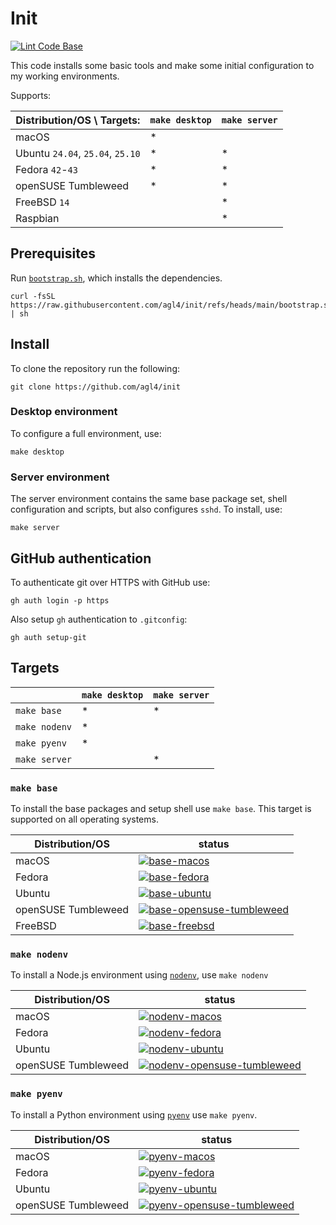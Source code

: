# Init

[![Lint Code Base](https://github.com/agl4/init/actions/workflows/github-super-linter.yml/badge.svg)](https://github.com/agl4/init/actions/workflows/github-super-linter.yml)

This code installs some basic tools and make some initial configuration to my
working environments.

Supports:

| Distribution/OS    \    Targets: | `make desktop` | `make server` |
|----------------------------------|----------------|---------------|
| macOS                            | *              |               |
| Ubuntu `24.04`, `25.04`, `25.10` | *              | *             |
| Fedora `42`-`43`                 | *              | *             |
| openSUSE Tumbleweed              | *              | *             |
| FreeBSD `14`                     |                | *             |
| Raspbian                         |                | *             |

## Prerequisites

Run [`bootstrap.sh`](./bootstrap.sh), which installs the dependencies.

```shell
curl -fsSL https://raw.githubusercontent.com/agl4/init/refs/heads/main/bootstrap.sh | sh
```

## Install

To clone the repository run the following:

```shell
git clone https://github.com/agl4/init
```

### Desktop environment

To configure a full environment, use:

```shell
make desktop
```

### Server environment

The server environment contains the same base package set, shell configuration and scripts, but also configures `sshd`. To install, use:

```shell
make server
```

## GitHub authentication

To authenticate git over HTTPS with GitHub use:

```shell
gh auth login -p https
```

Also setup `gh` authentication to `.gitconfig`:

```shell
gh auth setup-git
```
## Targets

|               | `make desktop` | `make server` |
|---------------|----------------|---------------|
| `make base`   | *              | *             |
| `make nodenv` | *              |               |
| `make pyenv`  | *              |               |
| `make server` |                | *             |

### `make base`

To install the base packages and setup shell use `make base`. This target is supported on all operating systems.

| Distribution/OS     | status                                                                                                                                                                                                        |
|---------------------|---------------------------------------------------------------------------------------------------------------------------------------------------------------------------------------------------------------|
| macOS               | [![base-macos](https://github.com/agl4/init/actions/workflows/base-macos.yml/badge.svg?branch=main)](https://github.com/agl4/init/actions/workflows/base-macos.yml)                                           |
| Fedora              | [![base-fedora](https://github.com/agl4/init/actions/workflows/base-fedora.yml/badge.svg?branch=main)](https://github.com/agl4/init/actions/workflows/base-fedora.yml)                                        |
| Ubuntu              | [![base-ubuntu](https://github.com/agl4/init/actions/workflows/base-ubuntu.yml/badge.svg?branch=main)](https://github.com/agl4/init/actions/workflows/base-ubuntu.yml)                                        |
| openSUSE Tumbleweed | [![base-opensuse-tumbleweed](https://github.com/agl4/init/actions/workflows/base-opensuse-tumbleweed.yml/badge.svg?branch=main)](https://github.com/agl4/init/actions/workflows/base-opensuse-tumbleweed.yml) |
| FreeBSD             | [![base-freebsd](https://github.com/agl4/init/actions/workflows/base-freebsd.yml/badge.svg?branch=main)](https://github.com/agl4/init/actions/workflows/base-freebsd.yml)                                     |

### `make nodenv`

To install a Node.js environment using [`nodenv`](https://github.com/nodenv/nodenv), use `make nodenv`

| Distribution/OS     | status                                                                                                                                                                                                                        |
|---------------------|-------------------------------------------------------------------------------------------------------------------------------------------------------------------------------------------------------------------------------|
| macOS               | [![nodenv-macos](https://github.com/agl4/init/actions/workflows/apps-nodenv-macos.yml/badge.svg?branch=main)](https://github.com/agl4/init/actions/workflows/apps-nodenv-macos.yml)                                           |
| Fedora              | [![nodenv-fedora](https://github.com/agl4/init/actions/workflows/apps-nodenv-fedora.yml/badge.svg?branch=main)](https://github.com/agl4/init/actions/workflows/apps-nodenv-fedora.yml)                                        |
| Ubuntu              | [![nodenv-ubuntu](https://github.com/agl4/init/actions/workflows/apps-nodenv-ubuntu.yml/badge.svg?branch=main)](https://github.com/agl4/init/actions/workflows/apps-nodenv-ubuntu.yml)                                        |
| openSUSE Tumbleweed | [![nodenv-opensuse-tumbleweed](https://github.com/agl4/init/actions/workflows/apps-nodenv-opensuse-tumbleweed.yml/badge.svg?branch=main)](https://github.com/agl4/init/actions/workflows/apps-nodenv-opensuse-tumbleweed.yml) |

### `make pyenv`

To install a Python environment using [`pyenv`](https://github.com/pyenv/pyenv) use `make pyenv`.

| Distribution/OS     | status                                                                                                                                                                                                                     |
|---------------------|----------------------------------------------------------------------------------------------------------------------------------------------------------------------------------------------------------------------------|
| macOS               | [![pyenv-macos](https://github.com/agl4/init/actions/workflows/apps-pyenv-macos.yml/badge.svg?branch=main)](https://github.com/agl4/init/actions/workflows/apps-pyenv-macos.yml)                                           |
| Fedora              | [![pyenv-fedora](https://github.com/agl4/init/actions/workflows/apps-pyenv-fedora.yml/badge.svg?branch=main)](https://github.com/agl4/init/actions/workflows/apps-pyenv-fedora.yml)                                        |
| Ubuntu              | [![pyenv-ubuntu](https://github.com/agl4/init/actions/workflows/apps-pyenv-ubuntu.yml/badge.svg?branch=main)](https://github.com/agl4/init/actions/workflows/apps-pyenv-ubuntu.yml)                                        |
| openSUSE Tumbleweed | [![pyenv-opensuse-tumbleweed](https://github.com/agl4/init/actions/workflows/apps-pyenv-opensuse-tumbleweed.yml/badge.svg?branch=main)](https://github.com/agl4/init/actions/workflows/apps-pyenv-opensuse-tumbleweed.yml) |
